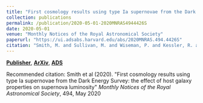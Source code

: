 ```yaml
---
title: "First cosmology results using type Ia supernovae from the Dark Energy Survey: the effect of host galaxy properties on supernova luminosity"
collection: publications
permalink: /publication/2020-05-01-2020MNRAS4944426S
date: 2020-05-01
venue: "Monthly Notices of the Royal Astronomical Society"
paperurl: "https://ui.adsabs.harvard.edu/abs/2020MNRAS.494.4426S"
citation: "Smith, M. and Sullivan, M. and Wiseman, P. and Kessler, R. and Scolnic, D. and Brout, D. and D'Andrea, C.~B. and Davis, T.~M. and Foley, R.~J. and Frohmaier, C. and Galbany, L. and Gupta, R.~R. and Guti'errez, C.~P. and Hinton, S.~R. and Kelsey, L. and Lidman, C. and Macaulay, E. and Moller, A. and Nichol, R.~C. and Nugent, P. and Palmese, A. and Pursiainen, M. and Sako, M. and Swann, E. and Thomas, R.~C. and Tucker, B.~E. and Vincenzi, M. and Carollo, D. and Lewis, G.~F. and Sommer, N.~E. and Abbott, T.~M.~C. and Aguena, M. and Allam, S. and Avila, S. and Bertin, E. and Bhargava, S. and Brooks, D. and Buckley-Geer, E. and Burke, D.~L. and Carnero Rosell, A. and Carrasco Kind, M. and Costanzi, M. and da Costa, L.~N. and De Vicente, J. and Desai, S. and Diehl, H.~T. and Doel, P. and Eifler, T.~F. and Everett, S. and Flaugher, B. and Fosalba, P. and Frieman, J. and Garc'ia-Bellido, J. and Gaztanaga, E. and Glazebrook, K. and Gruen, D. and Gruendl, R.~A. and Gschwend, J. and Gutierrez, G. and Hartley, W.~G. and Hollowood, D.~L. and Honscheid, K. and James, D.~J. and Krause, E. and Kuehn, K. and Kuropatkin, N. and Lima, M. and MacCrann, N. and Maia, M.~A.~G. and Marshall, J.~L. and Martini, P. and Melchior, P. and Menanteau, F. and Miquel, R. and Paz-Chinch'on, F. and Plazas, A.~A. and Romer, A.~K. and Roodman, A. and Rykoff, E.~S. and Sanchez, E. and Scarpine, V. and Schubnell, M. and Serrano, S. and Sevilla-Noarbe, I. and Suchyta, E. and Swanson, M.~E.~C. and Tarle, G. and Thomas, D. and Tucker, D.~L. and Varga, T.~N. and Walker, A.~R. and DES Collaboration. &quot;First cosmology results using type Ia supernovae from the Dark Energy Survey: the effect of host galaxy properties on supernova luminosity.&quot; <i>Monthly Notices of the Royal Astronomical Society</i>, 494, May 2020"
---
```


[**Publisher**](http://doi.org/10.1093/mnras/staa946), [**ArXiv**](https://arxiv.org/abs/2001.11294), [**ADS**](https://ui.adsabs.harvard.edu/abs/2020MNRAS.494.4426S)

Recommended citation: Smith et al (2020). "First cosmology results using type Ia supernovae from the Dark Energy Survey: the effect of host galaxy properties on supernova luminosity" <i>Monthly Notices of the Royal Astronomical Society</i>, 494, May 2020

